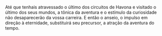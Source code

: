 ﻿Até que tenhais atravessado o último dos circuitos de Havona e visitado o último dos seus mundos, a tônica da aventura e o estímulo da curiosidade não desaparecerão da vossa carreira. E então o anseio, o impulso em direção à eternidade, substituirá seu precursor, a atração da aventura do tempo.